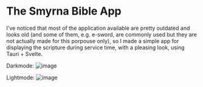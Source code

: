 # The Smyrna Bible App
I've noticed that most of the application available are pretty outdated and looks old (and some of them, e.g. e-sword, are commonly used but they are not actually made for this porpouse only), so I made a simple app for displaying the scripture during service time, with a pleasing look, using Tauri + Svelte.

Darkmode:
![image](https://github.com/jeromebandril/smyrna-bible/assets/102626866/1fea242f-be02-4889-9b75-57ae113039d4)

Lightmode:
![image](https://github.com/jeromebandril/smyrna-bible/assets/102626866/10e9b966-fd04-4d5a-9f7d-b074e0618845)



